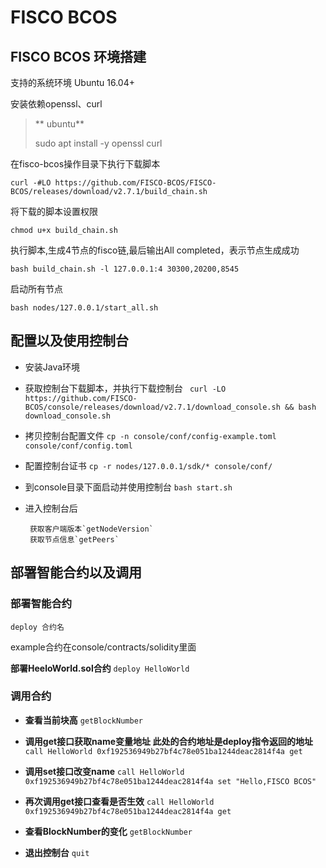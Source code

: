 # FISCO BCOS

## FISCO BCOS 环境搭建

支持的系统环境
Ubuntu 16.04+


安装依赖openssl、curl

>** ubuntu**
> 
> sudo apt install -y openssl curl
> 

在fisco-bcos操作目录下执行下载脚本

    curl -#LO https://github.com/FISCO-BCOS/FISCO-BCOS/releases/download/v2.7.1/build_chain.sh
将下载的脚本设置权限

    chmod u+x build_chain.sh

执行脚本,生成4节点的fisco链,最后输出All completed，表示节点生成成功

    bash build_chain.sh -l 127.0.0.1:4 30300,20200,8545

启动所有节点
    
    bash nodes/127.0.0.1/start_all.sh


## 配置以及使用控制台

+ 安装Java环境
+ 获取控制台下载脚本，并执行下载控制台
   ` curl -LO https://github.com/FISCO-BCOS/console/releases/download/v2.7.1/download_console.sh && bash download_console.sh`
+ 拷贝控制台配置文件
`cp -n console/conf/config-example.toml console/conf/config.toml
`
+ 配置控制台证书
`cp -r nodes/127.0.0.1/sdk/* console/conf/`
+ 到console目录下面启动并使用控制台
	`bash start.sh	`
+ 进入控制台后
     
       获取客户端版本`getNodeVersion`
       获取节点信息`getPeers`


## 部署智能合约以及调用

### 部署智能合约
`deploy 合约名` 

example合约在console/contracts/solidity里面

**部署HeeloWorld.sol合约**
`deploy HelloWorld`

### 调用合约

+ **查看当前块高** `getBlockNumber`

+ **调用get接口获取name变量地址 此处的合约地址是deploy指令返回的地址** `call HelloWorld 0xf192536949b27bf4c78e051ba1244deac2814f4a get`

+ **调用set接口改变name** `call HelloWorld 0xf192536949b27bf4c78e051ba1244deac2814f4a set "Hello,FISCO BCOS"`

+ **再次调用get接口查看是否生效** `call HelloWorld 0xf192536949b27bf4c78e051ba1244deac2814f4a get`

+ **查看BlockNumber的变化** `getBlockNumber`

+ **退出控制台** `quit`

